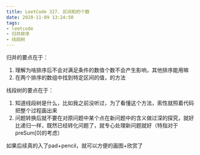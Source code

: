```yaml
---
title: LeetCode 327. 区间和的个数
date: 2020-11-09 13:24:50
tags:
- leetcode
- 归并排序
- 线段树
---
```


归并的要点在于：

1. 理解为啥排序后不会对满足条件的数值个数不会产生影响，其他排序能用嘛
2. 在两个排序的数组中找到特定区间的值，的方法

线段树的要点在于：

1. 知道线段树是什么，比如我之前没听过，为了看懂这个方法，索性就照着代码把整个过程画出来
2. 问题转换后就不要在对原问题中某个点在新问题中的含义做过深的探究，就好比递归一样，既然已经转化问题了，就专心处理新问题就好（特指对于preSum[0]的考虑）

<!--more-->

如果后续真的入了pad+pencil，就可以方便的画图+欣赏了

